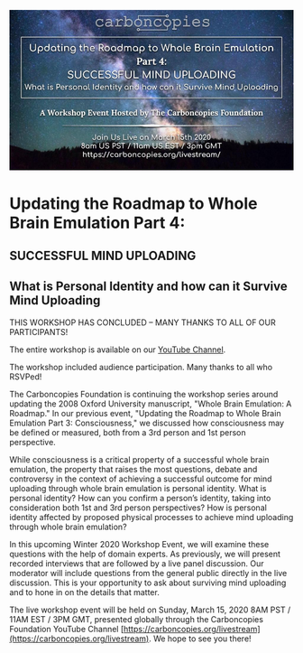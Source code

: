 ![What is Personal Identity and how can it Survive Mind Uploading](/Events/Assets/Winter-2020-Promo-Image-1.jpg)

# Updating the Roadmap to Whole Brain Emulation Part 4:
## SUCCESSFUL MIND UPLOADING
## What is Personal Identity and how can it Survive Mind Uploading

 
THIS WORKSHOP HAS CONCLUDED – MANY THANKS TO ALL OF OUR PARTICIPANTS!

The entire workshop is available on our [YouTube Channel](https://www.youtube.com/channel/UCuNZLgW-6Xcp6wfyb2Y_Thw).

The workshop included audience participation. Many thanks to all who RSVPed!

The Carboncopies Foundation is continuing the workshop series around updating the 2008 Oxford University manuscript, "Whole Brain Emulation: A Roadmap." In our previous event, "Updating the Roadmap to Whole Brain Emulation Part 3: Consciousness," we discussed how consciousness may be defined or measured, both from a 3rd person and 1st person perspective.

While consciousness is a critical property of a successful whole brain emulation, the property that raises the most questions, debate and controversy in the context of achieving a successful outcome for mind uploading through whole brain emulation is personal identity. What is personal identity? How can you confirm a person’s identity, taking into consideration both 1st and 3rd person perspectives? How is personal identity affected by proposed physical processes to achieve mind uploading through whole brain emulation?

In this upcoming Winter 2020 Workshop Event, we will examine these questions with the help of domain experts. As previously, we will present recorded interviews that are followed by a live panel discussion. Our moderator will include questions from the general public directly in the live discussion. This is your opportunity to ask about surviving mind uploading and to hone in on the details that matter.

The live workshop event will be held on Sunday, March 15, 2020 8AM PST / 11AM EST / 3PM GMT, presented globally through the Carboncopies Foundation YouTube Channel [https://carboncopies.org/livestream](https://carboncopies.org/livestream). We hope to see you there!
